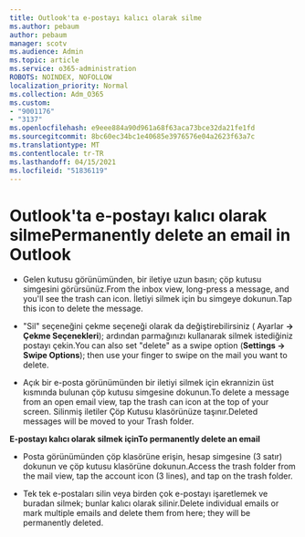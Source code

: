 ```yaml
---
title: Outlook'ta e-postayı kalıcı olarak silme
ms.author: pebaum
author: pebaum
manager: scotv
ms.audience: Admin
ms.topic: article
ms.service: o365-administration
ROBOTS: NOINDEX, NOFOLLOW
localization_priority: Normal
ms.collection: Adm_O365
ms.custom:
- "9001176"
- "3137"
ms.openlocfilehash: e9eee884a90d961a68f63aca73bce32da21fe1fd
ms.sourcegitcommit: 8bc60ec34bc1e40685e3976576e04a2623f63a7c
ms.translationtype: MT
ms.contentlocale: tr-TR
ms.lasthandoff: 04/15/2021
ms.locfileid: "51836119"
---
```

# <a name="permanently-delete-an-email-in-outlook"></a><span data-ttu-id="89acf-102">Outlook'ta e-postayı kalıcı olarak silme</span><span class="sxs-lookup"><span data-stu-id="89acf-102">Permanently delete an email in Outlook</span></span>

- <span data-ttu-id="89acf-103">Gelen kutusu görünümünden, bir iletiye uzun basın; çöp kutusu simgesini görürsünüz.</span><span class="sxs-lookup"><span data-stu-id="89acf-103">From the inbox view, long-press a message, and you'll see the trash can icon.</span></span> <span data-ttu-id="89acf-104">İletiyi silmek için bu simgeye dokunun.</span><span class="sxs-lookup"><span data-stu-id="89acf-104">Tap this icon to delete the message.</span></span>

- <span data-ttu-id="89acf-105">"Sil" seçeneğini çekme seçeneği olarak da değiştirebilirsiniz ( Ayarlar **-> Çekme Seçenekleri**); ardından parmağınızı kullanarak silmek istediğiniz postayı çekin.</span><span class="sxs-lookup"><span data-stu-id="89acf-105">You can also set "delete" as a swipe option (**Settings -> Swipe Options**); then use your finger to swipe on the mail you want to delete.</span></span> 

- <span data-ttu-id="89acf-106">Açık bir e-posta görünümünden bir iletiyi silmek için ekrannizin üst kısmında bulunan çöp kutusu simgesine dokunun.</span><span class="sxs-lookup"><span data-stu-id="89acf-106">To delete a message from an open email view, tap the trash can icon at the top of your screen.</span></span> <span data-ttu-id="89acf-107">Silinmiş iletiler Çöp Kutusu klasörünüze taşınır.</span><span class="sxs-lookup"><span data-stu-id="89acf-107">Deleted messages will be moved to your Trash folder.</span></span> 

<span data-ttu-id="89acf-108">**E-postayı kalıcı olarak silmek için**</span><span class="sxs-lookup"><span data-stu-id="89acf-108">**To permanently delete an email**</span></span>

- <span data-ttu-id="89acf-109">Posta görünümünden çöp klasörüne erişin, hesap simgesine (3 satır) dokunun ve çöp kutusu klasörüne dokunun.</span><span class="sxs-lookup"><span data-stu-id="89acf-109">Access the trash folder from the mail view, tap the account icon (3 lines), and tap on the trash folder.</span></span>

- <span data-ttu-id="89acf-110">Tek tek e-postaları silin veya birden çok e-postayı işaretlemek ve buradan silmek; bunlar kalıcı olarak silinir.</span><span class="sxs-lookup"><span data-stu-id="89acf-110">Delete individual emails or mark multiple emails and delete them from here; they will be permanently deleted.</span></span>